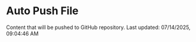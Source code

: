 # Auto Push File

Content that will be pushed to GitHub repository.
Last updated: 07/14/2025, 09:04:46 AM